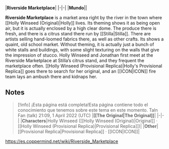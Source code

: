 |**Riverside Marketplace**|
|-|-|
|**Mundo**||


**Riverside Marketplace** is a market area right by the river in the town where [[Holly Winseed (Original)\|Holly]] lives. Its theming shows it as being open air, but it is actually enclosed by a high clear dome. The produce there is fresh, and there is a citrus stand there run by [[Stilla\|Stilla]]. There are artists selling hand-loomed fabrics there, as well as other crafts. Its  shows a quaint, old school market. Without theming, it is actually just a bunch of white stalls and buildings, with some slight texturing on the walls that give the impression of stucco.
Holly Winseed and Jonathan first meet at the Riverside Marketplace at Stilla’s citrus stand, and they frequent the marketplace often. [[Holly Winseed (Provisional Replica)\|Holly's Provisional Replica]] goes there to search for her original, and an [[ICON\|ICON]] fire team lays an ambush there and kidnaps her.

## Notes

> [!info] ¡Esta página está completa!Esta página contiene todo el conocimiento que tenemos sobre este tema en este momento.
Taln Fan (talk) 21:09, 1 April 2022 (UTC)
|**[[The Original\|The Original]]**|
|-|-|
|**Characters**|Holly Winseed ([[Holly Winseed (Original)\|Original]] · [[Holly Winseed (Provisional Replica)\|Provisional Replica]])|
|**Other**|[[Provisional Replica\|Provisional Replica]] · [[ICON\|ICON]]|



https://es.coppermind.net/wiki/Riverside_Marketplace